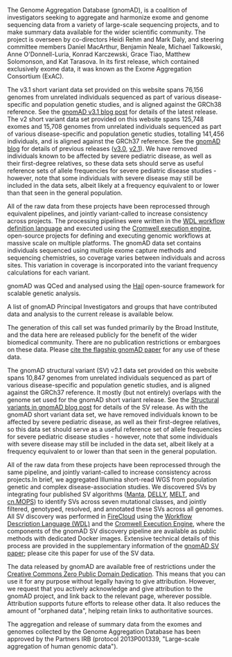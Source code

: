 The Genome Aggregation Database (gnomAD), is a coalition of investigators seeking to aggregate and harmonize exome and genome sequencing data from a variety of large-scale sequencing projects, and to make summary data available for the wider scientific community. The project is overseen by co-directors Heidi Rehm and Mark Daly, and steering committee members Daniel MacArthur, Benjamin Neale, Michael Talkowski, Anne O'Donnell-Luria, Konrad Karczewski, Grace Tiao, Matthew Solomonson, and Kat Tarasova. In its first release, which contained exclusively exome data, it was known as the Exome Aggregation Consortium (ExAC).

The v3.1 short variant data set provided on this website spans 76,156 genomes from unrelated individuals sequenced as part of various disease-specific and population genetic studies, and is aligned against the GRCh38 reference. See the [gnomAD v3.1 blog post](https://gnomad.broadinstitute.org/blog/2020-10-gnomad-v3-1-new-content-methods-annotations-and-data-availability/) for details of the latest release. The v2 short variant data set provided on this website spans 125,748 exomes and 15,708 genomes from unrelated individuals sequenced as part of various disease-specific and population genetic studies, totalling 141,456 individuals, and is aligned against the GRCh37 reference. See the [gnomAD blog](https://gnomad.broadinstitute.org/blog/) for details of previous releases ([v3.0](https://gnomad.broadinstitute.org/blog/2019-10-gnomad-v3-0/), [v2.1](https://gnomad.broadinstitute.org/blog/2018-10-gnomad-v2-1/)). We have removed individuals known to be affected by severe pediatric disease, as well as their first-degree relatives, so these data sets should serve as useful reference sets of allele frequencies for severe pediatric disease studies - however, note that some individuals with severe disease may still be included in the data sets, albeit likely at a frequency equivalent to or lower than that seen in the general population.

All of the raw data from these projects have been reprocessed through equivalent pipelines, and jointly variant-called to increase consistency across projects. The processing pipelines were written in the [WDL workflow definition language](https://software.broadinstitute.org/wdl/) and executed using the [Cromwell execution engine](https://github.com/broadinstitute/cromwell), open-source projects for defining and executing genomic workflows at massive scale on multiple platforms. The gnomAD data set contains individuals sequenced using multiple exome capture methods and sequencing chemistries, so coverage varies between individuals and across sites. This variation in coverage is incorporated into the variant frequency calculations for each variant.

gnomAD was QCed and analysed using the [Hail](https://hail.is/) open-source framework for scalable genetic analysis.

A list of gnomAD Principal Investigators and groups that have contributed data and analysis to the current release is available below.

The generation of this call set was funded primarily by the Broad Institute, and the data here are released publicly for the benefit of the wider biomedical community. There are no publication restrictions or embargoes on these data. Please [cite the flagship gnomAD paper](https://www.nature.com/articles/s41586-020-2308-7#citeas) for any use of these data.

The gnomAD structural variant (SV) v2.1 data set provided on this website spans 10,847 genomes from unrelated individuals sequenced as part of various disease-specific and population genetic studies, and is aligned against the GRCh37 reference. It mostly (but not entirely) overlaps with the genome set used for the gnomAD short variant release. See the [Structural variants in gnomAD blog post](https://gnomad.broadinstitute.org/blog/2019-03-structural-variants-in-gnomad/) for details of the SV release. As with the gnomAD short variant data set, we have removed individuals known to be affected by severe pediatric disease, as well as their first-degree relatives, so this data set should serve as a useful reference set of allele frequencies for severe pediatric disease studies - however, note that some individuals with severe disease may still be included in the data set, albeit likely at a frequency equivalent to or lower than that seen in the general population.

All of the raw data from these projects have been reprocessed through the same pipeline, and jointly variant-called to increase consistency across projects.In brief, we aggregated Illumina short-read WGS from population genetic and complex disease-association studies. We discovered SVs by integrating four published SV algorithms ([Manta](https://www.ncbi.nlm.nih.gov/pubmed/26647377), [DELLY](https://www.ncbi.nlm.nih.gov/pubmed/22962449), [MELT](https://www.ncbi.nlm.nih.gov/pubmed/28855259), and [cn.MOPS](https://www.ncbi.nlm.nih.gov/pubmed/22302147)) to identify SVs across seven mutational classes, and jointly filtered, genotyped, resolved, and annotated these SVs across all genomes. All SV discovery was performed in [FireCloud](https://software.broadinstitute.org/firecloud/) using the [Workflow Description Language (WDL)](https://software.broadinstitute.org/wdl/) and the [Cromwell Execution Engine](https://cromwell.readthedocs.io/en/stable/), where the components of the gnomAD SV discovery pipeline are available as public methods with dedicated Docker images. Extensive technical details of this process are provided in the supplementary information of the [gnomAD SV paper](https://broad.io/gnomad_sv); please cite this paper for use of the SV data.

The data released by gnomAD are available free of restrictions under the [Creative Commons Zero Public Domain Dedication](https://creativecommons.org/publicdomain/zero/1.0/). This means that you can use it for any purpose without legally having to give attribution. However, we request that you actively acknowledge and give attribution to the gnomAD project, and link back to the relevant page, wherever possible. Attribution supports future efforts to release other data. It also reduces the amount of "orphaned data", helping retain links to authoritative sources.

The aggregation and release of summary data from the exomes and genomes collected by the Genome Aggregation Database has been approved by the Partners IRB (protocol 2013P001339, "Large-scale aggregation of human genomic data").
